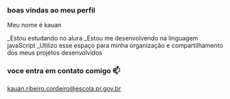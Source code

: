 ### boas vindas ao meu perfil 

Meu nome é kauan

_Estou estudando no alura
_Estou me desenvolvendo na linguagem javaScript
_Utilizo esse espaço para minha organização e compartilhamento dos meus projetos desenvolvidos

### voce entra em contato comigo 📫

kauan.ribeiro.cordeiro@escola.pr.gov.br
